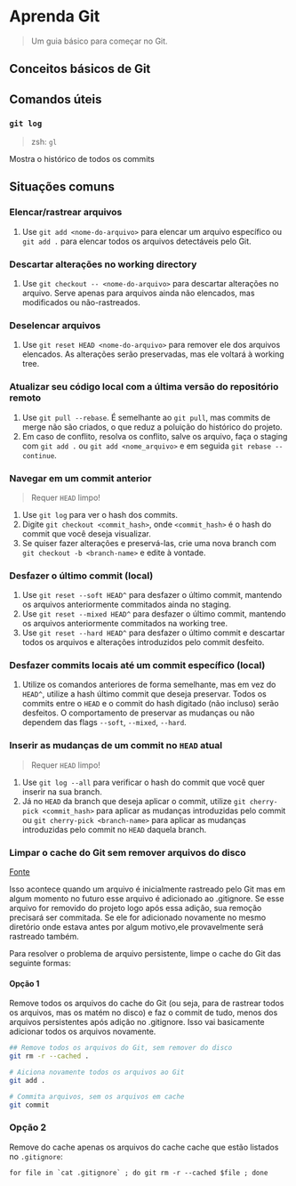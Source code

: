 # Aprenda Git

> Um guia básico para começar no Git.

## Conceitos básicos de Git

## Comandos úteis

### `git log`

> zsh: `gl`

Mostra o histórico de todos os commits

## Situações comuns

### Elencar/rastrear arquivos

1.  Use `git add <nome-do-arquivo>` para elencar um arquivo específico ou `git add .` para elencar todos os arquivos detectáveis pelo Git.

### Descartar alterações no working directory

1.  Use `git checkout -- <nome-do-arquivo>` para descartar alterações no arquivo. Serve apenas para arquivos ainda não elencados, mas modificados ou não-rastreados.

### Deselencar arquivos

1.  Use `git reset HEAD <nome-do-arquivo>` para remover ele dos arquivos elencados. As alterações serão preservadas, mas ele voltará à working tree.

### Atualizar seu código local com a última versão do repositório remoto

1.  Use `git pull --rebase`. É semelhante ao `git pull`, mas commits de merge não são criados, o que reduz a poluição do histórico do projeto.
2.  Em caso de conflito, resolva os conflito, salve os arquivo, faça o staging com `git add .` ou `git add <nome_arquivo>` e em seguida `git rebase --continue`.

### Navegar em um commit anterior

> Requer `HEAD` limpo!

1.  Use `git log` para ver o hash dos commits.
2.  Digite `git checkout <commit_hash>`, onde `<commit_hash>` é o hash do commit que você deseja visualizar.
3.  Se quiser fazer alterações e preservá-las, crie uma nova branch com `git checkout -b <branch-name>` e edite à vontade.

### Desfazer o último commit (local)

1.  Use `git reset --soft HEAD^` para desfazer o último commit, mantendo os arquivos anteriormente commitados ainda no staging.
2.  Use `git reset --mixed HEAD^` para desfazer o último commit, mantendo os arquivos anteriormente commitados na working tree.
3.  Use `git reset --hard HEAD^` para desfazer o último commit e descartar todos os arquivos e alterações introduzidos pelo commit desfeito.

### Desfazer commits locais até um commit específico (local)

1.  Utilize os comandos anteriores de forma semelhante, mas em vez do `HEAD^`, utilize a hash último commit que deseja preservar. Todos os commits entre o `HEAD` e o commit do hash digitado (não incluso) serão desfeitos. O comportamento de preservar as mudanças ou não dependem das flags `--soft`, `--mixed`, `--hard`.

### Inserir as mudanças de um commit no `HEAD` atual

> Requer `HEAD` limpo!

1.  Use `git log --all` para verificar o hash do commit que você quer inserir na sua branch.
2.  Já no `HEAD` da branch que deseja aplicar o commit, utilize `git cherry-pick <commit_hash>` para aplicar as mudanças introduzidas pelo commit ou `git cherry-pick <branch-name>` para aplicar as mudanças introduzidas pelo commit no `HEAD` daquela branch.

### Limpar o cache do Git sem remover arquivos do disco

[Fonte](http://www.randallkent.com/2010/04/30/gitignore-not-working/)

Isso acontece quando um arquivo é inicialmente rastreado pelo Git mas em algum momento no futuro esse arquivo é adicionado ao .gitignore. Se esse arquivo for removido do projeto logo após essa adição, sua remoção precisará ser commitada. Se ele for adicionado novamente no mesmo diretório onde estava antes por algum motivo,ele provavelmente será rastreado também.

Para resolver o problema de arquivo persistente, limpe o cache do Git das seguinte formas:

#### Opção 1

Remove todos os arquivos do cache do Git (ou seja, para de rastrear todos os arquivos, mas os matém no disco) e faz o commit de tudo, menos dos arquivos persistentes após adição no .gitignore. Isso vai basicamente adicionar todos os arquivos novamente.

```sh
## Remove todos os arquivos do Git, sem remover do disco
git rm -r --cached .

# Aiciona novamente todos os arquivos ao Git
git add .

# Commita arquivos, sem os arquivos em cache
git commit
```

### Opção 2

Remove do cache apenas os arquivos do cache cache que estão listados no `.gitignore`:

```
for file in `cat .gitignore` ; do git rm -r --cached $file ; done
```
